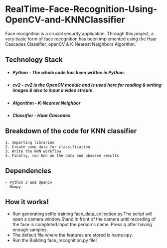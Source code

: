 # RealTime-Face-Recognition-Using-OpenCV-and-KNNClassifier

Face recognition is a crucial security application. Through this project,  a very basic form of face recognition has been implemented using the Haar Cascades Classifier, openCV & K-Nearest Neighbors Algorithm.

## Technology Stack
- ##### Python - The whole code has been written in Python.
- ##### cv2 -  cv2 is the OpenCV module and is used here for reading & writing images & also to input a video stream.
- ##### Algorithm - K-Nearest Neighbor
- ##### Classifier - Haar Cascades


## Breakdown of the code for KNN classifier
    1. Importing libraries
    2. Create some data for classification
    3. Write the kNN workflow
    4. Finally, run knn on the data and observe results
## Dependencies
    - Python 3 and OpenCv
    - Numpy
## How it works!
* Run generating selfie training face_data_collection.py.The script will open a camera window.Stand in front of the camera until recording of the face is completed.Input the person's name. Press q after having enough samples.
* The default file where the features are stored is name.npy.
* Run the Building face_recognition.py file!
